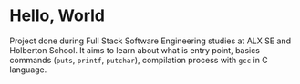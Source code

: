 # Hello, World
Project done during Full Stack Software Engineering studies at ALX SE and Holberton School. It aims to learn about what is entry point, basics commands (```puts```, ```printf```, ```putchar```), compilation process with ```gcc``` in C language.
